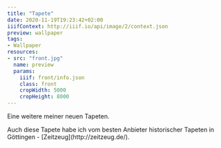 ```yaml
---
title: "Tapete"
date: 2020-11-19T19:23:42+02:00
iiifContext: http://iiif.io/api/image/2/context.json
preview: wallpaper
tags:
- Wallpaper
resources:
- src: "front.jpg"
  name: preview
  params:
    iiif: front/info.json
    class: front
    cropWidth: 5000
    cropHeight: 8000
---
```

Eine weitere meiner neuen Tapeten.<!--more-->
<div class="source">
Auch diese Tapete habe ich vom besten Anbieter historischer Tapeten in Göttingen - [Zeitzeug](http://zeitzeug.de/).
</div>
